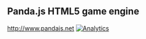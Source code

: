 ## Panda.js HTML5 game engine

http://www.pandajs.net
[![Analytics](https://ga-beacon.appspot.com/UA-42024756-3/panda.js/index?pixel)](https://github.com/igrigorik/ga-beacon)
